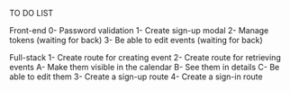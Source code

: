 TO DO LIST

Front-end
0- Password validation
1- Create sign-up modal
2- Manage tokens (waiting for back)
3- Be able to edit events (waiting for back)


Full-stack
1- Create route for creating event
2- Create route for retrieving events
    A- Make them visible in the calendar
    B- See them in details
    C- Be able to edit them
3- Create a sign-up route
4- Create a sign-in route